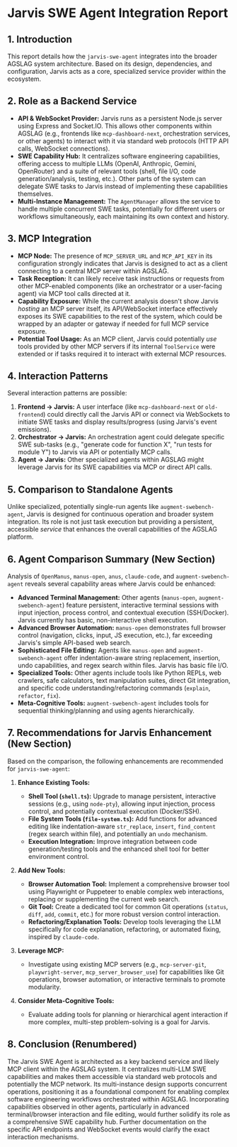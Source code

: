 # Jarvis SWE Agent Integration Report

## 1. Introduction

This report details how the `jarvis-swe-agent` integrates into the broader AGSLAG system architecture. Based on its design, dependencies, and configuration, Jarvis acts as a core, specialized service provider within the ecosystem.

## 2. Role as a Backend Service

*   **API & WebSocket Provider:** Jarvis runs as a persistent Node.js server using Express and Socket.IO. This allows other components within AGSLAG (e.g., frontends like `mcp-dashboard-next`, orchestration services, or other agents) to interact with it via standard web protocols (HTTP API calls, WebSocket connections).
*   **SWE Capability Hub:** It centralizes software engineering capabilities, offering access to multiple LLMs (OpenAI, Anthropic, Gemini, OpenRouter) and a suite of relevant tools (shell, file I/O, code generation/analysis, testing, etc.). Other parts of the system can delegate SWE tasks to Jarvis instead of implementing these capabilities themselves.
*   **Multi-Instance Management:** The `AgentManager` allows the service to handle multiple concurrent SWE tasks, potentially for different users or workflows simultaneously, each maintaining its own context and history.

## 3. MCP Integration

*   **MCP Node:** The presence of `MCP_SERVER_URL` and `MCP_API_KEY` in its configuration strongly indicates that Jarvis is designed to act as a client connecting to a central MCP server within AGSLAG.
*   **Task Reception:** It can likely receive task instructions or requests from other MCP-enabled components (like an orchestrator or a user-facing agent) via MCP tool calls directed at it.
*   **Capability Exposure:** While the current analysis doesn't show Jarvis *hosting* an MCP server itself, its API/WebSocket interface effectively exposes its SWE capabilities to the rest of the system, which could be wrapped by an adapter or gateway if needed for full MCP service exposure.
*   **Potential Tool Usage:** As an MCP client, Jarvis could potentially *use* tools provided by other MCP servers if its internal `ToolService` were extended or if tasks required it to interact with external MCP resources.

## 4. Interaction Patterns

Several interaction patterns are possible:

1.  **Frontend -> Jarvis:** A user interface (like `mcp-dashboard-next` or `old-frontend`) could directly call the Jarvis API or connect via WebSockets to initiate SWE tasks and display results/progress (using Jarvis's event emissions).
2.  **Orchestrator -> Jarvis:** An orchestration agent could delegate specific SWE sub-tasks (e.g., "generate code for function X", "run tests for module Y") to Jarvis via API or potentially MCP calls.
3.  **Agent -> Jarvis:** Other specialized agents within AGSLAG might leverage Jarvis for its SWE capabilities via MCP or direct API calls.

## 5. Comparison to Standalone Agents

Unlike specialized, potentially single-run agents like `augment-swebench-agent`, Jarvis is designed for continuous operation and broader system integration. Its role is not just task execution but providing a persistent, accessible *service* that enhances the overall capabilities of the AGSLAG platform.

## 6. Agent Comparison Summary (New Section)

Analysis of `OpenManus`, `manus-open`, `anus`, `claude-code`, and `augment-swebench-agent` reveals several capability areas where Jarvis could be enhanced:

*   **Advanced Terminal Management:** Other agents (`manus-open`, `augment-swebench-agent`) feature persistent, interactive terminal sessions with input injection, process control, and contextual execution (SSH/Docker). Jarvis currently has basic, non-interactive shell execution.
*   **Advanced Browser Automation:** `manus-open` demonstrates full browser control (navigation, clicks, input, JS execution, etc.), far exceeding Jarvis's simple API-based web search.
*   **Sophisticated File Editing:** Agents like `manus-open` and `augment-swebench-agent` offer indentation-aware string replacement, insertion, undo capabilities, and regex search within files. Jarvis has basic file I/O.
*   **Specialized Tools:** Other agents include tools like Python REPLs, web crawlers, safe calculators, text manipulation suites, direct Git integration, and specific code understanding/refactoring commands (`explain`, `refactor`, `fix`).
*   **Meta-Cognitive Tools:** `augment-swebench-agent` includes tools for sequential thinking/planning and using agents hierarchically.

## 7. Recommendations for Jarvis Enhancement (New Section)

Based on the comparison, the following enhancements are recommended for `jarvis-swe-agent`:

1.  **Enhance Existing Tools:**
    *   **Shell Tool (`shell.ts`):** Upgrade to manage persistent, interactive sessions (e.g., using `node-pty`), allowing input injection, process control, and potentially contextual execution (Docker/SSH).
    *   **File System Tools (`file-system.ts`):** Add functions for advanced editing like indentation-aware `str_replace`, `insert`, `find_content` (regex search within file), and potentially an `undo` mechanism.
    *   **Execution Integration:** Improve integration between code generation/testing tools and the enhanced shell tool for better environment control.

2.  **Add New Tools:**
    *   **Browser Automation Tool:** Implement a comprehensive browser tool using Playwright or Puppeteer to enable complex web interactions, replacing or supplementing the current web search.
    *   **Git Tool:** Create a dedicated tool for common Git operations (`status`, `diff`, `add`, `commit`, etc.) for more robust version control interaction.
    *   **Refactoring/Explanation Tools:** Develop tools leveraging the LLM specifically for code explanation, refactoring, or automated fixing, inspired by `claude-code`.

3.  **Leverage MCP:**
    *   Investigate using existing MCP servers (e.g., `mcp-server-git`, `playwright-server`, `mcp_server_browser_use`) for capabilities like Git operations, browser automation, or interactive terminals to promote modularity.

4.  **Consider Meta-Cognitive Tools:**
    *   Evaluate adding tools for planning or hierarchical agent interaction if more complex, multi-step problem-solving is a goal for Jarvis.

## 8. Conclusion (Renumbered)

The Jarvis SWE Agent is architected as a key backend service and likely MCP client within the AGSLAG system. It centralizes multi-LLM SWE capabilities and makes them accessible via standard web protocols and potentially the MCP network. Its multi-instance design supports concurrent operations, positioning it as a foundational component for enabling complex software engineering workflows orchestrated within AGSLAG. Incorporating capabilities observed in other agents, particularly in advanced terminal/browser interaction and file editing, would further solidify its role as a comprehensive SWE capability hub. Further documentation on the specific API endpoints and WebSocket events would clarify the exact interaction mechanisms.